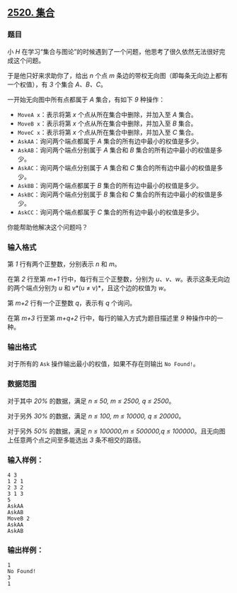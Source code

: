 ## [2520. 集合](https://www.acwing.com/problem/content/2522/)

### 题目

小 *H* 在学习“集合与图论”的时候遇到了一个问题，他思考了很久依然无法很好完成这个问题。

于是他只好来求助你了，给出 *n* 个点 *m* 条边的带权无向图（即每条无向边上都有一个权值），有 *3* 个集合 *A、B、C*。

一开始无向图中所有点都属于 *A* 集合，有如下 *9* 种操作：

- `MoveA x`：表示将第 *x* 个点从所在集合中删除，并加入至 *A* 集合。
- `MoveB x`：表示将第 *x* 个点从所在集合中删除，并加入至 *B* 集合。
- `MoveC x`：表示将第 *x* 个点从所在集合中删除，并加入至 *C* 集合。
- `AskAA`：询问两个端点都属于 *A* 集合的所有边中最小的权值是多少。
- `AskAB`：询问两个端点分别属于 *A* 集合和 *B* 集合的所有边中最小的权值是多少。
- `AskAC`：询问两个端点分别属于 *A* 集合和 *C* 集合的所有边中最小的权值是多少。
- `AskBB`：询问两个端点都属于 *B* 集合的所有边中最小的权值是多少。
- `AskBC`：询问两个端点分别属于 *B* 集合和 *C* 集合的所有边中最小的权值是多少。
- `AskCC`：询问两个端点都属于 *C* 集合的所有边中最小的权值是多少。

你能帮助他解决这个问题吗？

### 输入格式

第 *1* 行有两个正整数，分别表示 *n* 和 *m*。

在第 *2* 行至第 *m+1* 行中，每行有三个正整数，分别为 *u、v、w*。表示这条无向边的两个端点分别为 *u* 和 *v**(u ≠ v)*，且这个边的权值为 *w*。

第 *m+2* 行有一个正整数 *q*，表示有 *q* 个询问。

在第 *m+3* 行至第 *m+q+2* 行中，每行的输入方式为题目描述里 *9* 种操作中的一种。

### 输出格式

对于所有的 `Ask` 操作输出最小的权值，如果不存在则输出 `No Found!`。

### 数据范围

对于其中 *20%* 的数据，满足 *n ≤ 50, m ≤ 2500, q ≤ 2500*。

对于另外 *30%* 的数据，满足 *n ≤ 100, m ≤ 10000, q ≤ 20000*。

对于另外 *50%* 的数据，满足 *n ≤ 100000,m ≤ 500000,q ≤ 100000*。且无向图上任意两个点之间至多能选出 *3* 条不相交的路径。

### 输入样例：

```
4 3
1 2 1
2 3 2
3 1 3
5
AskAA
AskAB
MoveB 2
AskAA
AskAB
```

### 输出样例：

```
1
No Found!
3
1
```
